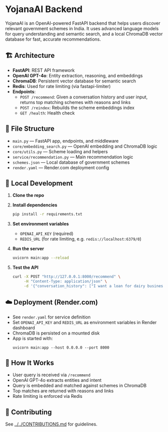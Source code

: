 # YojanaAI Backend

YojanaAI is an OpenAI-powered FastAPI backend that helps users discover relevant government schemes in India. It uses advanced language models for query understanding and semantic search, and a local ChromaDB vector database for fast, accurate recommendations.

## 🏗️ Architecture
- **FastAPI**: REST API framework
- **OpenAI GPT-4o**: Entity extraction, reasoning, and embeddings
- **ChromaDB**: Persistent vector database for semantic search
- **Redis**: Used for rate limiting (via fastapi-limiter)
- **Endpoints**:
  - `POST /recommend`: Given a conversation history and user input, returns top matching schemes with reasons and links
  - `POST /reindex`: Rebuilds the scheme embeddings index
  - `GET /health`: Health check

## 📂 File Structure
- `main.py` — FastAPI app, endpoints, and middleware
- `core/embedding_search.py` — OpenAI embedding and ChromaDB logic
- `core/utils.py` — Scheme loading and helpers
- `service/recommendation.py` — Main recommendation logic
- `schemes.json` — Local database of government schemes
- `render.yaml` — Render.com deployment config

## 🚀 Local Development

1. **Clone the repo**

2. **Install dependencies**
   ```bash
   pip install -r requirements.txt
   ```

3. **Set environment variables**
   - `OPENAI_API_KEY` (required)
   - `REDIS_URL` (for rate limiting, e.g. `redis://localhost:6379/0`)

4. **Run the server**
   ```bash
   uvicorn main:app --reload
   ```

5. **Test the API**
   ```bash
   curl -X POST "http://127.0.0.1:8000/recommend" \
        -H "Content-Type: application/json" \
        -d '{"conversation_history": ["I want a loan for dairy business"], "current_input": "in Madhya Pradesh"}'
   ```

## ☁️ Deployment (Render.com)
- See `render.yaml` for service definition
- Set `OPENAI_API_KEY` and `REDIS_URL` as environment variables in Render dashboard
- ChromaDB is persisted on a mounted disk
- App is started with:
  ```
  uvicorn main:app --host 0.0.0.0 --port 8000
  ```

## 🧠 How It Works
- User query is received via `/recommend`
- OpenAI GPT-4o extracts entities and intent
- Query is embedded and matched against schemes in ChromaDB
- Top matches are returned with reasons and links
- Rate limiting is enforced via Redis

## 🤝 Contributing
See [../../CONTRIBUTIONS.md](../CONTRIBUTIONS.md) for guidelines. 